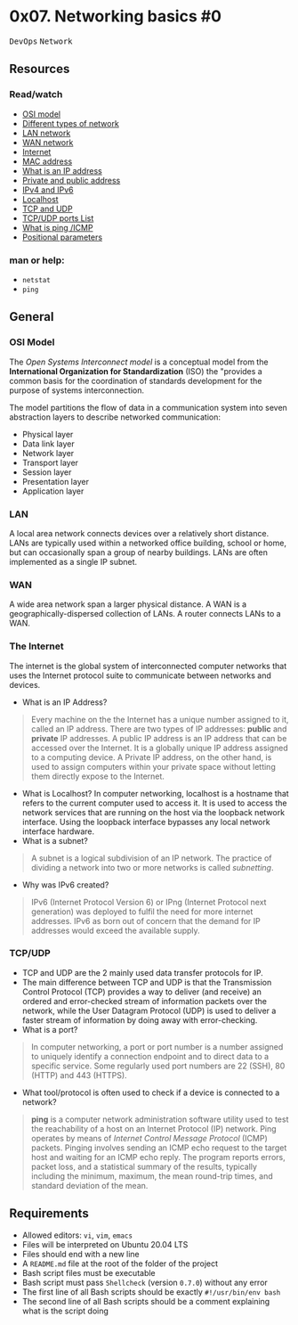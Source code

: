 # 0x07. Networking basics #0
<kbd>DevOps</kbd> <kbd>Network</kbd>

## Resources
### Read/watch
* [OSI model](https://intranet.alxswe.com/rltoken/k2uCsynicuNbu1cAQhXqVQ)
* [Different types of network](https://intranet.alxswe.com/rltoken/XW3ZGm5Ya_a8XVDXcAKT_A)
* [LAN network](https://intranet.alxswe.com/rltoken/en370-Hrwgi_GUvFcg3bKg)
* [WAN network](https://intranet.alxswe.com/rltoken/Ah1EKqnINR85lM4P2WnLSw)
* [Internet](https://intranet.alxswe.com/rltoken/Lwh9xQxFD4dWh5sIApXI1g)
* [MAC address](https://intranet.alxswe.com/rltoken/j-Wp-YRvFTVP04SpIeRzHQ)
* [What is an IP address](https://intranet.alxswe.com/rltoken/HaZZvrmGaQ3U7ZLDYgZb6w)
* [Private and public address](https://intranet.alxswe.com/rltoken/OPJCZYuWSEXLIZOqU9Uc0A)
* [IPv4 and IPv6](https://intranet.alxswe.com/rltoken/M8g-egWLlldTl6Y0QECdwA)
* [Localhost](https://intranet.alxswe.com/rltoken/7lj-zoZQ7xFTkj4MTyos_g)
* [TCP and UDP](https://intranet.alxswe.com/rltoken/uJbs8E9-FyATfsELpmtTIg)
* [TCP/UDP ports List](https://intranet.alxswe.com/rltoken/4PYkqDfOvIZZb9aUPGOOzQ)
* [What is ping /ICMP](https://intranet.alxswe.com/rltoken/3zBgO6r2M1Q8lUVt9g8aJw)
* [Positional parameters](https://intranet.alxswe.com/rltoken/ZbMHH3jmxFhcrbigVy15iw)

### man or help:
* `netstat`
* `ping`

## General
### OSI Model
The *Open Systems Interconnect model* is a conceptual model from the **International Organization for Standardization** (ISO) the "provides a common basis for the coordination of standards development for the purpose of systems interconnection.

The model partitions the flow of data in a communication system into seven abstraction layers to describe networked communication:
* Physical layer
* Data link layer
* Network layer
* Transport layer
* Session layer
* Presentation layer
* Application layer

### LAN
A local area network connects devices over a relatively short distance. LANs are typically used within a networked office building, school or home, but can occasionally span a group of nearby buildings. LANs are often implemented as a single IP subnet.

### WAN
A wide area network span a larger physical distance. A WAN is a geographically-dispersed collection of LANs. A router connects LANs to a WAN.

### The Internet
The internet is the global system of interconnected computer networks that uses the Internet protocol suite to communicate between networks and devices.
* What is an IP Address?
> Every machine on the the Internet has a unique number assigned to it, called an IP address.  There are two types of IP addresses: **public** and **private** IP addresses. A public IP address is an IP address that can be accessed over the Internet. It is a globally unique IP address assigned to a computing device. A Private IP address, on the other hand, is used to assign computers within your private space without letting them directly expose to the Internet.
* What is Localhost?
In computer networking, localhost is a hostname that refers to the current computer used to access it. It is used to access the network services that are running on the host via the loopback network interface. Using the loopback interface bypasses any local network interface hardware.
* What is a subnet?
> A subnet is a logical subdivision of an IP network. The practice of dividing a network into two or more networks is called *subnetting*.
* Why was IPv6 created?
> IPv6 (Internet Protocol Version 6) or IPng (Internet Protocol next generation) was deployed to fulfil the need for more internet addresses. IPv6 as born out of concern that the demand for IP addresses would exceed the available supply.

### TCP/UDP
* TCP and UDP are the 2 mainly used data transfer protocols for IP.
* The main difference between TCP and UDP is that the Transmission Control Protocol (TCP) provides a way to deliver (and receive) an ordered and error-checked stream of information packets over the network, while the User Datagram Protocol (UDP) is used to deliver a faster stream of information by doing away with error-checking. 
* What is a port?
> In computer networking, a port or port number is a number assigned to uniquely identify a connection endpoint and to direct data to a specific service. Some regularly used port numbers are 22 (SSH), 80 (HTTP) and 443 (HTTPS).
* What tool/protocol is often used to check if a device is connected to a network?
> **ping** is a computer network administration software utility used to test the reachability of a host on an Internet Protocol (IP) network. Ping operates by means of *Internet Control Message Protocol* (ICMP) packets. Pinging involves sending an ICMP echo request to the target host and waiting for an ICMP echo reply. The program reports errors, packet loss, and a statistical summary of the results, typically including the minimum, maximum, the mean round-trip times, and standard deviation of the mean.

## Requirements
* Allowed editors: `vi`, `vim`, `emacs`
* Files will be interpreted on Ubuntu 20.04 LTS
* Files should end with a new line
* A `README.md` file at the root of the folder of the project
* Bash script files must be executable
* Bash script must pass `Shellcheck` (version `0.7.0`) without any error
* The first line of all Bash scripts should be exactly `#!/usr/bin/env bash`
* The second line of all Bash scripts should be a comment explaining what is the script doing
